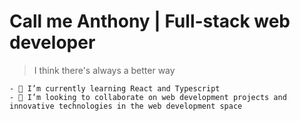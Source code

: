 # Call me Anthony | Full-stack web developer



>I think there's always a better way
````
- 🌱 I’m currently learning React and Typescript
- 👯 I’m looking to collaborate on web development projects and innovative technologies in the web development space
````
